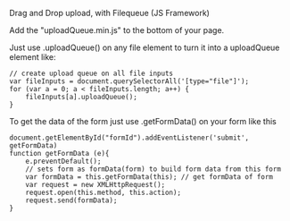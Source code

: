 Drag and Drop upload, with Filequeue (JS Framework)

Add the "uploadQueue.min.js" to the bottom of your page.

Just use .uploadQueue() on any file element to turn it into a uploadQueue element like:

    // create upload queue on all file inputs
    var fileInputs = document.querySelectorAll('[type="file"]');
    for (var a = 0; a < fileInputs.length; a++) {
        fileInputs[a].uploadQueue();
    }
     


To get the data of the form just use .getFormData() on your form like this

    document.getElementById("formId").addEventListener('submit', getFormData)
    function getFormData (e){
        e.preventDefault();
        // sets form as formData(form) to build form data from this form
        var formData = this.getFormData(this); // get formData of form
        var request = new XMLHttpRequest();
        request.open(this.method, this.action);
        request.send(formData);
    }
